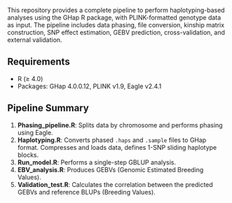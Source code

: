 This repository provides a complete pipeline to perform haplotyping-based analyses using the GHap R package, with PLINK-formatted genotype data as input. 
The pipeline includes data phasing, file conversion, kinship matrix construction, SNP effect estimation, GEBV prediction, cross-validation, and external validation.

## Requirements
- R (≥ 4.0)
- Packages: GHap 4.0.0.12, PLINK v1.9, Eagle v2.4.1

## Pipeline Summary
1. **Phasing_pipeline.R**: Splits data by chromosome and performs phasing using Eagle.
2. **Haplotyping.R**: Converts phased `.haps` and `.sample` files to GHap format. Compresses and loads data, defines 1-SNP sliding haplotype blocks.
3. **Run_model.R**: Performs a single-step GBLUP analysis.
4. **EBV_analysis.R**: Produces GEBVs (Genomic Estimated Breeding Values).
5. **Validation_test.R**: Calculates the correlation between the predicted GEBVs and reference BLUPs (Breeding Values).





